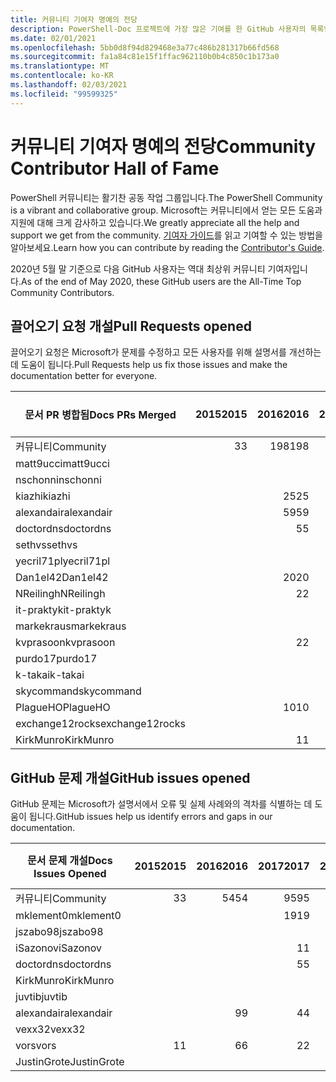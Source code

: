 ```yaml
---
title: 커뮤니티 기여자 명예의 전당
description: PowerShell-Doc 프로젝트에 가장 많은 기여를 한 GitHub 사용자의 목록입니다.
ms.date: 02/01/2021
ms.openlocfilehash: 5bb0d8f94d829468e3a77c486b281317b66fd568
ms.sourcegitcommit: fa1a84c81e15f1ffac962110b0b4c850c1b173a0
ms.translationtype: MT
ms.contentlocale: ko-KR
ms.lasthandoff: 02/03/2021
ms.locfileid: "99599325"
---
```

# <a name="community-contributor-hall-of-fame"></a><span data-ttu-id="8eae7-103">커뮤니티 기여자 명예의 전당</span><span class="sxs-lookup"><span data-stu-id="8eae7-103">Community Contributor Hall of Fame</span></span>

<span data-ttu-id="8eae7-104">PowerShell 커뮤니티는 활기찬 공동 작업 그룹입니다.</span><span class="sxs-lookup"><span data-stu-id="8eae7-104">The PowerShell Community is a vibrant and collaborative group.</span></span> <span data-ttu-id="8eae7-105">Microsoft는 커뮤니티에서 얻는 모든 도움과 지원에 대해 크게 감사하고 있습니다.</span><span class="sxs-lookup"><span data-stu-id="8eae7-105">We greatly appreciate all the help and support we get from the community.</span></span> <span data-ttu-id="8eae7-106">[기여자 가이드][contrib]를 읽고 기여할 수 있는 방법을 알아보세요.</span><span class="sxs-lookup"><span data-stu-id="8eae7-106">Learn how you can contribute by reading the [Contributor's Guide][contrib].</span></span>

<span data-ttu-id="8eae7-107">2020년 5월 말 기준으로 다음 GitHub 사용자는 역대 최상위 커뮤니티 기여자입니다.</span><span class="sxs-lookup"><span data-stu-id="8eae7-107">As of the end of May 2020, these GitHub users are the All-Time Top Community Contributors.</span></span>

## <a name="pull-requests-opened"></a><span data-ttu-id="8eae7-108">끌어오기 요청 개설</span><span class="sxs-lookup"><span data-stu-id="8eae7-108">Pull Requests opened</span></span>

<span data-ttu-id="8eae7-109">끌어오기 요청은 Microsoft가 문제를 수정하고 모든 사용자를 위해 설명서를 개선하는 데 도움이 됩니다.</span><span class="sxs-lookup"><span data-stu-id="8eae7-109">Pull Requests help us fix those issues and make the documentation better for everyone.</span></span>

| <span data-ttu-id="8eae7-110">문서 PR 병합됨</span><span class="sxs-lookup"><span data-stu-id="8eae7-110">Docs PRs Merged</span></span> | <span data-ttu-id="8eae7-111">2015</span><span class="sxs-lookup"><span data-stu-id="8eae7-111">2015</span></span> | <span data-ttu-id="8eae7-112">2016</span><span class="sxs-lookup"><span data-stu-id="8eae7-112">2016</span></span> | <span data-ttu-id="8eae7-113">2017</span><span class="sxs-lookup"><span data-stu-id="8eae7-113">2017</span></span> | <span data-ttu-id="8eae7-114">2018</span><span class="sxs-lookup"><span data-stu-id="8eae7-114">2018</span></span> | <span data-ttu-id="8eae7-115">2019</span><span class="sxs-lookup"><span data-stu-id="8eae7-115">2019</span></span> | <span data-ttu-id="8eae7-116">2020</span><span class="sxs-lookup"><span data-stu-id="8eae7-116">2020</span></span> | <span data-ttu-id="8eae7-117">2021</span><span class="sxs-lookup"><span data-stu-id="8eae7-117">2021</span></span> | <span data-ttu-id="8eae7-118">총합계</span><span class="sxs-lookup"><span data-stu-id="8eae7-118">Grand Total</span></span> |
| --------------- | ---: | ---: | ---: | ---: | ---: | ---: | ---: | ----------: |
| <span data-ttu-id="8eae7-119">커뮤니티</span><span class="sxs-lookup"><span data-stu-id="8eae7-119">Community</span></span>       |    <span data-ttu-id="8eae7-120">3</span><span class="sxs-lookup"><span data-stu-id="8eae7-120">3</span></span> |  <span data-ttu-id="8eae7-121">198</span><span class="sxs-lookup"><span data-stu-id="8eae7-121">198</span></span> |  <span data-ttu-id="8eae7-122">448</span><span class="sxs-lookup"><span data-stu-id="8eae7-122">448</span></span> |  <span data-ttu-id="8eae7-123">468</span><span class="sxs-lookup"><span data-stu-id="8eae7-123">468</span></span> |  <span data-ttu-id="8eae7-124">322</span><span class="sxs-lookup"><span data-stu-id="8eae7-124">322</span></span> |  <span data-ttu-id="8eae7-125">162</span><span class="sxs-lookup"><span data-stu-id="8eae7-125">162</span></span> |   <span data-ttu-id="8eae7-126">14</span><span class="sxs-lookup"><span data-stu-id="8eae7-126">14</span></span> |        <span data-ttu-id="8eae7-127">1615</span><span class="sxs-lookup"><span data-stu-id="8eae7-127">1615</span></span> |
| <span data-ttu-id="8eae7-128">matt9ucci</span><span class="sxs-lookup"><span data-stu-id="8eae7-128">matt9ucci</span></span>       |      |      |  <span data-ttu-id="8eae7-129">157</span><span class="sxs-lookup"><span data-stu-id="8eae7-129">157</span></span> |   <span data-ttu-id="8eae7-130">80</span><span class="sxs-lookup"><span data-stu-id="8eae7-130">80</span></span> |   <span data-ttu-id="8eae7-131">30</span><span class="sxs-lookup"><span data-stu-id="8eae7-131">30</span></span> |    <span data-ttu-id="8eae7-132">1</span><span class="sxs-lookup"><span data-stu-id="8eae7-132">1</span></span> |      |         <span data-ttu-id="8eae7-133">268</span><span class="sxs-lookup"><span data-stu-id="8eae7-133">268</span></span> |
| <span data-ttu-id="8eae7-134">nschonni</span><span class="sxs-lookup"><span data-stu-id="8eae7-134">nschonni</span></span>        |      |      |      |   <span data-ttu-id="8eae7-135">14</span><span class="sxs-lookup"><span data-stu-id="8eae7-135">14</span></span> |  <span data-ttu-id="8eae7-136">138</span><span class="sxs-lookup"><span data-stu-id="8eae7-136">138</span></span> |   <span data-ttu-id="8eae7-137">10</span><span class="sxs-lookup"><span data-stu-id="8eae7-137">10</span></span> |      |         <span data-ttu-id="8eae7-138">162</span><span class="sxs-lookup"><span data-stu-id="8eae7-138">162</span></span> |
| <span data-ttu-id="8eae7-139">kiazhi</span><span class="sxs-lookup"><span data-stu-id="8eae7-139">kiazhi</span></span>          |      |   <span data-ttu-id="8eae7-140">25</span><span class="sxs-lookup"><span data-stu-id="8eae7-140">25</span></span> |   <span data-ttu-id="8eae7-141">79</span><span class="sxs-lookup"><span data-stu-id="8eae7-141">79</span></span> |   <span data-ttu-id="8eae7-142">12</span><span class="sxs-lookup"><span data-stu-id="8eae7-142">12</span></span> |      |      |      |         <span data-ttu-id="8eae7-143">116</span><span class="sxs-lookup"><span data-stu-id="8eae7-143">116</span></span> |
| <span data-ttu-id="8eae7-144">alexandair</span><span class="sxs-lookup"><span data-stu-id="8eae7-144">alexandair</span></span>      |      |   <span data-ttu-id="8eae7-145">59</span><span class="sxs-lookup"><span data-stu-id="8eae7-145">59</span></span> |    <span data-ttu-id="8eae7-146">8</span><span class="sxs-lookup"><span data-stu-id="8eae7-146">8</span></span> |   <span data-ttu-id="8eae7-147">26</span><span class="sxs-lookup"><span data-stu-id="8eae7-147">26</span></span> |    <span data-ttu-id="8eae7-148">2</span><span class="sxs-lookup"><span data-stu-id="8eae7-148">2</span></span> |    <span data-ttu-id="8eae7-149">1</span><span class="sxs-lookup"><span data-stu-id="8eae7-149">1</span></span> |      |          <span data-ttu-id="8eae7-150">96</span><span class="sxs-lookup"><span data-stu-id="8eae7-150">96</span></span> |
| <span data-ttu-id="8eae7-151">doctordns</span><span class="sxs-lookup"><span data-stu-id="8eae7-151">doctordns</span></span>       |      |    <span data-ttu-id="8eae7-152">5</span><span class="sxs-lookup"><span data-stu-id="8eae7-152">5</span></span> |   <span data-ttu-id="8eae7-153">32</span><span class="sxs-lookup"><span data-stu-id="8eae7-153">32</span></span> |   <span data-ttu-id="8eae7-154">20</span><span class="sxs-lookup"><span data-stu-id="8eae7-154">20</span></span> |    <span data-ttu-id="8eae7-155">7</span><span class="sxs-lookup"><span data-stu-id="8eae7-155">7</span></span> |    <span data-ttu-id="8eae7-156">9</span><span class="sxs-lookup"><span data-stu-id="8eae7-156">9</span></span> |      |          <span data-ttu-id="8eae7-157">73</span><span class="sxs-lookup"><span data-stu-id="8eae7-157">73</span></span> |
| <span data-ttu-id="8eae7-158">sethvs</span><span class="sxs-lookup"><span data-stu-id="8eae7-158">sethvs</span></span>          |      |      |    <span data-ttu-id="8eae7-159">1</span><span class="sxs-lookup"><span data-stu-id="8eae7-159">1</span></span> |   <span data-ttu-id="8eae7-160">44</span><span class="sxs-lookup"><span data-stu-id="8eae7-160">44</span></span> |      |   <span data-ttu-id="8eae7-161">20</span><span class="sxs-lookup"><span data-stu-id="8eae7-161">20</span></span> |      |          <span data-ttu-id="8eae7-162">65</span><span class="sxs-lookup"><span data-stu-id="8eae7-162">65</span></span> |
| <span data-ttu-id="8eae7-163">yecril71pl</span><span class="sxs-lookup"><span data-stu-id="8eae7-163">yecril71pl</span></span>      |      |      |      |      |      |   <span data-ttu-id="8eae7-164">21</span><span class="sxs-lookup"><span data-stu-id="8eae7-164">21</span></span> |      |          <span data-ttu-id="8eae7-165">21</span><span class="sxs-lookup"><span data-stu-id="8eae7-165">21</span></span> |
| <span data-ttu-id="8eae7-166">Dan1el42</span><span class="sxs-lookup"><span data-stu-id="8eae7-166">Dan1el42</span></span>        |      |   <span data-ttu-id="8eae7-167">20</span><span class="sxs-lookup"><span data-stu-id="8eae7-167">20</span></span> |      |      |      |      |      |          <span data-ttu-id="8eae7-168">20</span><span class="sxs-lookup"><span data-stu-id="8eae7-168">20</span></span> |
| <span data-ttu-id="8eae7-169">NReilingh</span><span class="sxs-lookup"><span data-stu-id="8eae7-169">NReilingh</span></span>       |      |    <span data-ttu-id="8eae7-170">2</span><span class="sxs-lookup"><span data-stu-id="8eae7-170">2</span></span> |      |   <span data-ttu-id="8eae7-171">13</span><span class="sxs-lookup"><span data-stu-id="8eae7-171">13</span></span> |    <span data-ttu-id="8eae7-172">3</span><span class="sxs-lookup"><span data-stu-id="8eae7-172">3</span></span> |      |      |          <span data-ttu-id="8eae7-173">18</span><span class="sxs-lookup"><span data-stu-id="8eae7-173">18</span></span> |
| <span data-ttu-id="8eae7-174">it-praktyk</span><span class="sxs-lookup"><span data-stu-id="8eae7-174">it-praktyk</span></span>      |      |      |      |   <span data-ttu-id="8eae7-175">16</span><span class="sxs-lookup"><span data-stu-id="8eae7-175">16</span></span> |    <span data-ttu-id="8eae7-176">1</span><span class="sxs-lookup"><span data-stu-id="8eae7-176">1</span></span> |      |      |          <span data-ttu-id="8eae7-177">17</span><span class="sxs-lookup"><span data-stu-id="8eae7-177">17</span></span> |
| <span data-ttu-id="8eae7-178">markekraus</span><span class="sxs-lookup"><span data-stu-id="8eae7-178">markekraus</span></span>      |      |      |   <span data-ttu-id="8eae7-179">11</span><span class="sxs-lookup"><span data-stu-id="8eae7-179">11</span></span> |    <span data-ttu-id="8eae7-180">5</span><span class="sxs-lookup"><span data-stu-id="8eae7-180">5</span></span> |      |      |      |          <span data-ttu-id="8eae7-181">16</span><span class="sxs-lookup"><span data-stu-id="8eae7-181">16</span></span> |
| <span data-ttu-id="8eae7-182">kvprasoon</span><span class="sxs-lookup"><span data-stu-id="8eae7-182">kvprasoon</span></span>       |      |    <span data-ttu-id="8eae7-183">2</span><span class="sxs-lookup"><span data-stu-id="8eae7-183">2</span></span> |    <span data-ttu-id="8eae7-184">1</span><span class="sxs-lookup"><span data-stu-id="8eae7-184">1</span></span> |    <span data-ttu-id="8eae7-185">7</span><span class="sxs-lookup"><span data-stu-id="8eae7-185">7</span></span> |    <span data-ttu-id="8eae7-186">2</span><span class="sxs-lookup"><span data-stu-id="8eae7-186">2</span></span> |    <span data-ttu-id="8eae7-187">2</span><span class="sxs-lookup"><span data-stu-id="8eae7-187">2</span></span> |      |          <span data-ttu-id="8eae7-188">14</span><span class="sxs-lookup"><span data-stu-id="8eae7-188">14</span></span> |
| <span data-ttu-id="8eae7-189">purdo17</span><span class="sxs-lookup"><span data-stu-id="8eae7-189">purdo17</span></span>         |      |      |      |   <span data-ttu-id="8eae7-190">13</span><span class="sxs-lookup"><span data-stu-id="8eae7-190">13</span></span> |      |      |      |          <span data-ttu-id="8eae7-191">13</span><span class="sxs-lookup"><span data-stu-id="8eae7-191">13</span></span> |
| <span data-ttu-id="8eae7-192">k-takai</span><span class="sxs-lookup"><span data-stu-id="8eae7-192">k-takai</span></span>         |      |      |      |    <span data-ttu-id="8eae7-193">5</span><span class="sxs-lookup"><span data-stu-id="8eae7-193">5</span></span> |    <span data-ttu-id="8eae7-194">1</span><span class="sxs-lookup"><span data-stu-id="8eae7-194">1</span></span> |    <span data-ttu-id="8eae7-195">7</span><span class="sxs-lookup"><span data-stu-id="8eae7-195">7</span></span> |      |          <span data-ttu-id="8eae7-196">13</span><span class="sxs-lookup"><span data-stu-id="8eae7-196">13</span></span> |
| <span data-ttu-id="8eae7-197">skycommand</span><span class="sxs-lookup"><span data-stu-id="8eae7-197">skycommand</span></span>      |      |      |    <span data-ttu-id="8eae7-198">1</span><span class="sxs-lookup"><span data-stu-id="8eae7-198">1</span></span> |    <span data-ttu-id="8eae7-199">3</span><span class="sxs-lookup"><span data-stu-id="8eae7-199">3</span></span> |    <span data-ttu-id="8eae7-200">3</span><span class="sxs-lookup"><span data-stu-id="8eae7-200">3</span></span> |    <span data-ttu-id="8eae7-201">6</span><span class="sxs-lookup"><span data-stu-id="8eae7-201">6</span></span> |      |          <span data-ttu-id="8eae7-202">13</span><span class="sxs-lookup"><span data-stu-id="8eae7-202">13</span></span> |
| <span data-ttu-id="8eae7-203">PlagueHO</span><span class="sxs-lookup"><span data-stu-id="8eae7-203">PlagueHO</span></span>        |      |   <span data-ttu-id="8eae7-204">10</span><span class="sxs-lookup"><span data-stu-id="8eae7-204">10</span></span> |      |      |    <span data-ttu-id="8eae7-205">1</span><span class="sxs-lookup"><span data-stu-id="8eae7-205">1</span></span> |      |      |          <span data-ttu-id="8eae7-206">11</span><span class="sxs-lookup"><span data-stu-id="8eae7-206">11</span></span> |
| <span data-ttu-id="8eae7-207">exchange12rocks</span><span class="sxs-lookup"><span data-stu-id="8eae7-207">exchange12rocks</span></span> |      |      |    <span data-ttu-id="8eae7-208">7</span><span class="sxs-lookup"><span data-stu-id="8eae7-208">7</span></span> |    <span data-ttu-id="8eae7-209">3</span><span class="sxs-lookup"><span data-stu-id="8eae7-209">3</span></span> |      |      |      |          <span data-ttu-id="8eae7-210">10</span><span class="sxs-lookup"><span data-stu-id="8eae7-210">10</span></span> |
| <span data-ttu-id="8eae7-211">KirkMunro</span><span class="sxs-lookup"><span data-stu-id="8eae7-211">KirkMunro</span></span>       |      |    <span data-ttu-id="8eae7-212">1</span><span class="sxs-lookup"><span data-stu-id="8eae7-212">1</span></span> |    <span data-ttu-id="8eae7-213">1</span><span class="sxs-lookup"><span data-stu-id="8eae7-213">1</span></span> |    <span data-ttu-id="8eae7-214">2</span><span class="sxs-lookup"><span data-stu-id="8eae7-214">2</span></span> |    <span data-ttu-id="8eae7-215">6</span><span class="sxs-lookup"><span data-stu-id="8eae7-215">6</span></span> |      |      |          <span data-ttu-id="8eae7-216">10</span><span class="sxs-lookup"><span data-stu-id="8eae7-216">10</span></span> |

## <a name="github-issues-opened"></a><span data-ttu-id="8eae7-217">GitHub 문제 개설</span><span class="sxs-lookup"><span data-stu-id="8eae7-217">GitHub issues opened</span></span>

<span data-ttu-id="8eae7-218">GitHub 문제는 Microsoft가 설명서에서 오류 및 실제 사례와의 격차를 식별하는 데 도움이 됩니다.</span><span class="sxs-lookup"><span data-stu-id="8eae7-218">GitHub issues help us identify errors and gaps in our documentation.</span></span>

| <span data-ttu-id="8eae7-219">문서 문제 개설</span><span class="sxs-lookup"><span data-stu-id="8eae7-219">Docs Issues Opened</span></span> | <span data-ttu-id="8eae7-220">2015</span><span class="sxs-lookup"><span data-stu-id="8eae7-220">2015</span></span> | <span data-ttu-id="8eae7-221">2016</span><span class="sxs-lookup"><span data-stu-id="8eae7-221">2016</span></span> | <span data-ttu-id="8eae7-222">2017</span><span class="sxs-lookup"><span data-stu-id="8eae7-222">2017</span></span> | <span data-ttu-id="8eae7-223">2018</span><span class="sxs-lookup"><span data-stu-id="8eae7-223">2018</span></span> | <span data-ttu-id="8eae7-224">2019</span><span class="sxs-lookup"><span data-stu-id="8eae7-224">2019</span></span> | <span data-ttu-id="8eae7-225">2020</span><span class="sxs-lookup"><span data-stu-id="8eae7-225">2020</span></span> | <span data-ttu-id="8eae7-226">2021</span><span class="sxs-lookup"><span data-stu-id="8eae7-226">2021</span></span> | <span data-ttu-id="8eae7-227">총합계</span><span class="sxs-lookup"><span data-stu-id="8eae7-227">Grand Total</span></span> |
| ------------------ | ---: | ---: | ---: | ---: | ---: | ---: | ---: | ----------: |
| <span data-ttu-id="8eae7-228">커뮤니티</span><span class="sxs-lookup"><span data-stu-id="8eae7-228">Community</span></span>          |    <span data-ttu-id="8eae7-229">3</span><span class="sxs-lookup"><span data-stu-id="8eae7-229">3</span></span> |   <span data-ttu-id="8eae7-230">54</span><span class="sxs-lookup"><span data-stu-id="8eae7-230">54</span></span> |   <span data-ttu-id="8eae7-231">95</span><span class="sxs-lookup"><span data-stu-id="8eae7-231">95</span></span> |  <span data-ttu-id="8eae7-232">213</span><span class="sxs-lookup"><span data-stu-id="8eae7-232">213</span></span> |  <span data-ttu-id="8eae7-233">575</span><span class="sxs-lookup"><span data-stu-id="8eae7-233">575</span></span> |  <span data-ttu-id="8eae7-234">584</span><span class="sxs-lookup"><span data-stu-id="8eae7-234">584</span></span> |   <span data-ttu-id="8eae7-235">38</span><span class="sxs-lookup"><span data-stu-id="8eae7-235">38</span></span> |        <span data-ttu-id="8eae7-236">1562</span><span class="sxs-lookup"><span data-stu-id="8eae7-236">1562</span></span> |
| <span data-ttu-id="8eae7-237">mklement0</span><span class="sxs-lookup"><span data-stu-id="8eae7-237">mklement0</span></span>          |      |      |   <span data-ttu-id="8eae7-238">19</span><span class="sxs-lookup"><span data-stu-id="8eae7-238">19</span></span> |   <span data-ttu-id="8eae7-239">60</span><span class="sxs-lookup"><span data-stu-id="8eae7-239">60</span></span> |   <span data-ttu-id="8eae7-240">56</span><span class="sxs-lookup"><span data-stu-id="8eae7-240">56</span></span> |   <span data-ttu-id="8eae7-241">61</span><span class="sxs-lookup"><span data-stu-id="8eae7-241">61</span></span> |    <span data-ttu-id="8eae7-242">2</span><span class="sxs-lookup"><span data-stu-id="8eae7-242">2</span></span> |         <span data-ttu-id="8eae7-243">198</span><span class="sxs-lookup"><span data-stu-id="8eae7-243">198</span></span> |
| <span data-ttu-id="8eae7-244">jszabo98</span><span class="sxs-lookup"><span data-stu-id="8eae7-244">jszabo98</span></span>           |      |      |      |    <span data-ttu-id="8eae7-245">2</span><span class="sxs-lookup"><span data-stu-id="8eae7-245">2</span></span> |   <span data-ttu-id="8eae7-246">15</span><span class="sxs-lookup"><span data-stu-id="8eae7-246">15</span></span> |    <span data-ttu-id="8eae7-247">6</span><span class="sxs-lookup"><span data-stu-id="8eae7-247">6</span></span> |      |          <span data-ttu-id="8eae7-248">23</span><span class="sxs-lookup"><span data-stu-id="8eae7-248">23</span></span> |
| <span data-ttu-id="8eae7-249">iSazonov</span><span class="sxs-lookup"><span data-stu-id="8eae7-249">iSazonov</span></span>           |      |      |    <span data-ttu-id="8eae7-250">1</span><span class="sxs-lookup"><span data-stu-id="8eae7-250">1</span></span> |    <span data-ttu-id="8eae7-251">4</span><span class="sxs-lookup"><span data-stu-id="8eae7-251">4</span></span> |   <span data-ttu-id="8eae7-252">10</span><span class="sxs-lookup"><span data-stu-id="8eae7-252">10</span></span> |    <span data-ttu-id="8eae7-253">8</span><span class="sxs-lookup"><span data-stu-id="8eae7-253">8</span></span> |      |          <span data-ttu-id="8eae7-254">23</span><span class="sxs-lookup"><span data-stu-id="8eae7-254">23</span></span> |
| <span data-ttu-id="8eae7-255">doctordns</span><span class="sxs-lookup"><span data-stu-id="8eae7-255">doctordns</span></span>          |      |      |    <span data-ttu-id="8eae7-256">5</span><span class="sxs-lookup"><span data-stu-id="8eae7-256">5</span></span> |    <span data-ttu-id="8eae7-257">3</span><span class="sxs-lookup"><span data-stu-id="8eae7-257">3</span></span> |    <span data-ttu-id="8eae7-258">5</span><span class="sxs-lookup"><span data-stu-id="8eae7-258">5</span></span> |    <span data-ttu-id="8eae7-259">7</span><span class="sxs-lookup"><span data-stu-id="8eae7-259">7</span></span> |      |          <span data-ttu-id="8eae7-260">20</span><span class="sxs-lookup"><span data-stu-id="8eae7-260">20</span></span> |
| <span data-ttu-id="8eae7-261">KirkMunro</span><span class="sxs-lookup"><span data-stu-id="8eae7-261">KirkMunro</span></span>          |      |      |      |    <span data-ttu-id="8eae7-262">7</span><span class="sxs-lookup"><span data-stu-id="8eae7-262">7</span></span> |    <span data-ttu-id="8eae7-263">7</span><span class="sxs-lookup"><span data-stu-id="8eae7-263">7</span></span> |    <span data-ttu-id="8eae7-264">1</span><span class="sxs-lookup"><span data-stu-id="8eae7-264">1</span></span> |      |          <span data-ttu-id="8eae7-265">15</span><span class="sxs-lookup"><span data-stu-id="8eae7-265">15</span></span> |
| <span data-ttu-id="8eae7-266">juvtib</span><span class="sxs-lookup"><span data-stu-id="8eae7-266">juvtib</span></span>             |      |      |      |      |      |   <span data-ttu-id="8eae7-267">15</span><span class="sxs-lookup"><span data-stu-id="8eae7-267">15</span></span> |      |          <span data-ttu-id="8eae7-268">15</span><span class="sxs-lookup"><span data-stu-id="8eae7-268">15</span></span> |
| <span data-ttu-id="8eae7-269">alexandair</span><span class="sxs-lookup"><span data-stu-id="8eae7-269">alexandair</span></span>         |      |    <span data-ttu-id="8eae7-270">9</span><span class="sxs-lookup"><span data-stu-id="8eae7-270">9</span></span> |    <span data-ttu-id="8eae7-271">4</span><span class="sxs-lookup"><span data-stu-id="8eae7-271">4</span></span> |    <span data-ttu-id="8eae7-272">2</span><span class="sxs-lookup"><span data-stu-id="8eae7-272">2</span></span> |      |      |      |          <span data-ttu-id="8eae7-273">15</span><span class="sxs-lookup"><span data-stu-id="8eae7-273">15</span></span> |
| <span data-ttu-id="8eae7-274">vexx32</span><span class="sxs-lookup"><span data-stu-id="8eae7-274">vexx32</span></span>             |      |      |      |    <span data-ttu-id="8eae7-275">3</span><span class="sxs-lookup"><span data-stu-id="8eae7-275">3</span></span> |   <span data-ttu-id="8eae7-276">11</span><span class="sxs-lookup"><span data-stu-id="8eae7-276">11</span></span> |      |      |          <span data-ttu-id="8eae7-277">14</span><span class="sxs-lookup"><span data-stu-id="8eae7-277">14</span></span> |
| <span data-ttu-id="8eae7-278">vors</span><span class="sxs-lookup"><span data-stu-id="8eae7-278">vors</span></span>               |    <span data-ttu-id="8eae7-279">1</span><span class="sxs-lookup"><span data-stu-id="8eae7-279">1</span></span> |    <span data-ttu-id="8eae7-280">6</span><span class="sxs-lookup"><span data-stu-id="8eae7-280">6</span></span> |    <span data-ttu-id="8eae7-281">2</span><span class="sxs-lookup"><span data-stu-id="8eae7-281">2</span></span> |    <span data-ttu-id="8eae7-282">1</span><span class="sxs-lookup"><span data-stu-id="8eae7-282">1</span></span> |      |      |      |          <span data-ttu-id="8eae7-283">10</span><span class="sxs-lookup"><span data-stu-id="8eae7-283">10</span></span> |
| <span data-ttu-id="8eae7-284">JustinGrote</span><span class="sxs-lookup"><span data-stu-id="8eae7-284">JustinGrote</span></span>        |      |      |      |    <span data-ttu-id="8eae7-285">1</span><span class="sxs-lookup"><span data-stu-id="8eae7-285">1</span></span> |    <span data-ttu-id="8eae7-286">3</span><span class="sxs-lookup"><span data-stu-id="8eae7-286">3</span></span> |    <span data-ttu-id="8eae7-287">6</span><span class="sxs-lookup"><span data-stu-id="8eae7-287">6</span></span> |      |          <span data-ttu-id="8eae7-288">10</span><span class="sxs-lookup"><span data-stu-id="8eae7-288">10</span></span> |

<!-- Link references -->
[contrib]: contributing/overview.md
